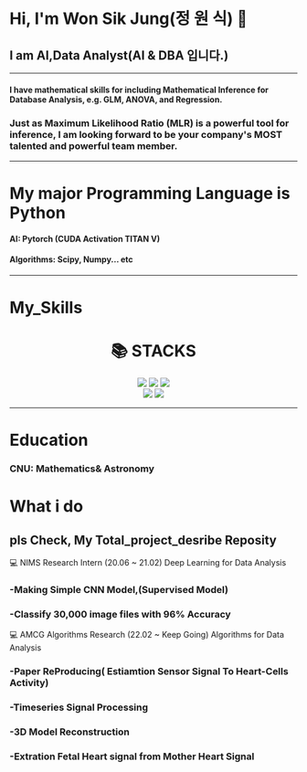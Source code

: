 # Hi, I'm Won Sik Jung(정 원 식) 👋
## I am AI,Data Analyst(AI & DBA 입니다.)




---
#### I have mathematical skills for including Mathematical Inference for Database Analysis, e.g. GLM, ANOVA, and Regression.
### Just as Maximum Likelihood Ratio (MLR) is a powerful tool for inference, I am looking forward to be your company's MOST talented and powerful team member.

---
# My major Programming Language is Python   


  #### AI: Pytorch (CUDA Activation TITAN V)
  #### Algorithms: Scipy, Numpy... etc

----
# My_Skills

<div align=center><h1>📚 STACKS</h1></div>

<div align=center>
  <img src="https://img.shields.io/badge/Python-3776AB?style=for-the-badge&logo=Python&logoColor=white">
  <img src="https://img.shields.io/badge/Scipy-8CAAE6?style=for-the-badge&logo=Scipy&logoColor=white">
  <img src="https://img.shields.io/badge/Numpy-013243?style=for-the-badge&logo=Numpy&logoColor=white">  
  
  
<br>

  <img src="https://img.shields.io/badge/github-181717?style=for-the-badge&logo=github&logoColor=white">
  <img src="https://img.shields.io/badge/Pytorch-EE4C2C?style=for-the-badge&logo=Pytorch&logoColor=white">
<br>
  
  
</div>

---
# Education

  ### CNU: Mathematics& Astronomy

# What i do

## pls Check, My Total_project_desribe Reposity   

💻 NIMS Research Intern (20.06 ~ 21.02) Deep Learning for Data Analysis     


 ### -Making Simple CNN Model,(Supervised Model) 
 ### -Classify 30,000 image files with 96% Accuracy
 



💻 AMCG Algorithms Research (22.02 ~ Keep Going) Algorithms for Data Analysis      


 ### -Paper ReProducing( Estiamtion Sensor Signal To Heart-Cells Activity)
 ### -Timeseries Signal Processing   


 ### -3D Model Reconstruction
 ### -Extration Fetal Heart signal from Mother Heart Signal
 
 
<!--
**rother12/rother12** is a ✨ _special_ ✨ repository because its `README.md` (this file) appears on your GitHub profile.

Here are some ideas to get you started:

- 🔭 I’m currently working on ...
- 🌱 I’m currently learning ...
- 👯 I’m looking to collaborate on ...
- 🤔 I’m looking for help with ...
- 💬 Ask me about ...
- 📫 How to reach me: ...
- 😄 Pronouns: ...
- ⚡ Fun fact: ...
-->
